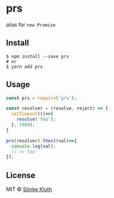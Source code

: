 # prs

alias for `new Promise`

## Install

```
$ npm install --save prs
# or
$ yarn add prs
```

## Usage

```js
const prs = require('prs');

const resolver = (resolve, reject) => {
  setTimeout(()=>{
    resolve('foo');
  }, 1000);
}

prs(resolver).then((val)=>{
  console.log(val);
  // => foo
});
```



## License

MIT © [Sönke Kluth](https://soenkekluth.com)
